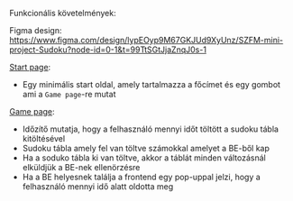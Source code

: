 Funkcionális követelmények:

Figma design: https://www.figma.com/design/lypEOyp9M67GKJUd9XyUnz/SZFM-mini-project-Sudoku?node-id=0-1&t=99TtSGtJjaZnqJ0s-1

[Start page](/docs/design/Start%20page.png):
- Egy minimális start oldal, amely tartalmazza a főcímet és egy gombot ami a `Game page`-re mutat

[Game page](/docs/design/Game%20page.png):
- Időzítő mutatja, hogy a felhasználó mennyi időt töltött a sudoku tábla kitöltésével
- Sudoku tábla amely fel van töltve számokkal amelyet a BE-ből kap
- Ha a soduko tábla ki van töltve, akkor a táblát minden változásnál elküldjük a BE-nek ellenörzésre
- Ha a BE helyesnek találja a frontend egy pop-uppal jelzi, hogy a felhasználó mennyi idő alatt oldotta meg